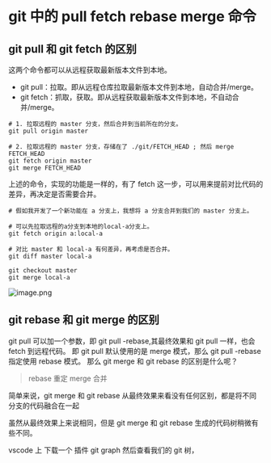 # git 中的 pull fetch rebase merge 命令

## git pull 和 git fetch 的区别

这两个命令都可以从远程获取最新版本文件到本地。

- git pull：拉取。即从远程仓库拉取最新版本文件到本地，自动合并/merge。
- git fetch：抓取，获取。即从远程获取最新版本文件到本地，不自动合并/merge。

```shell
# 1. 拉取远程的 master 分支，然后合并到当前所在的分支。
git pull origin master

# 2. 拉取远程的 master 分支，存储在了 ./git/FETCH_HEAD ; 然后 merge FETCH_HEAD
git fetch origin master
git merge FETCH_HEAD
```

上述的命令，实现的功能是一样的，有了 fetch 这一步，可以用来提前对比代码的差异，再决定是否需要合并。

```shell
# 假如我开发了一个新功能在 a 分支上，我想将 a 分支合并到我们的 master 分支上。

# 可以先拉取远程的a分支到本地的local-a分支上。
git fetch origin a:local-a

# 对比 master 和 local-a 有何差异，再考虑是否合并。
git diff master local-a

git checkout master
git merge local-a
```

![image.png](https://p1-juejin.byteimg.com/tos-cn-i-k3u1fbpfcp/5b15714cd1894618b54ed52e871e8bdc~tplv-k3u1fbpfcp-watermark.image?)

## git rebase 和 git merge 的区别

git pull 可以加一个参数，即 git pull -rebase,其最终效果和 git pull 一样，也会 fetch 到远程代码。
即 git pull 默认使用的是 merge 模式，那么 git pull -rebase 指定使用 rebase 模式。
那么 git merge 和 git rebase 的区别是什么呢？

> rebase 重定
> merge 合并

简单来说，git merge 和 git rebase 从最终效果来看没有任何区别，都是将不同分支的代码融合在一起

虽然从最终效果上来说相同，但是 git merge 和 git rebase 生成的代码树稍微有些不同。

vscode 上 下载一个 插件 git graph 然后查看我们的 git 树，
